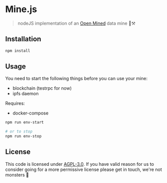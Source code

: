 # Mine.js

> nodeJS implementation of an [Open Mined](http://openmined.org) data mine 🗻⚒

## Installation

```sh
npm install
```

## Usage

You need to start the following things before you can use your mine:
* blockchain (testrpc for now)
* ipfs daemon

Requires:
* docker-compose

```sh
npm run env-start

# or to stop
npm run env-stop
```

## License

This code is licensed under [AGPL-3.0](LICENSE). If you have valid reason for us to consider going for a more permissive license please get in touch, we're not monsters 👾
